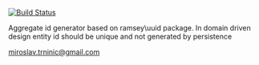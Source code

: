 
[![Build Status](https://travis-ci.org/carousel/id.svg)](https://travis-ci.org/carousel/id)

Aggregate id generator based on ramsey\uuid package. 
In domain driven design entity id should be unique and not generated by persistence

miroslav.trninic@gmail.com
